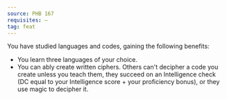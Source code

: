 ```yaml
---
source: PHB 167
requisites: —
tag: feat
---
```


You have studied languages and codes, gaining the following benefits:

- You learn three languages of your choice.
- You can ably create written ciphers. Others can't decipher a code you create unless you teach them, they succeed on an Intelligence check (DC equal to your Intelligence score + your proficiency bonus), or they use magic to decipher it.

